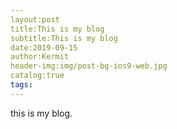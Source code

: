 ```yaml
---
layout:post
title:This is my blog
subtitle:This is my blog
date:2019-09-15
author:Kermit
header-img:img/post-bg-ios9-web.jpg
catalog:true
tags:
---
```

this is my blog.